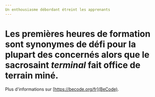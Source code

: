 ```yaml
---
Un enthousiasme débordant étreint les apprenants
---
```


# Les premières heures de formation sont synonymes de défi pour la plupart des concernés alors que le sacrosaint *terminal* fait office de terrain miné.

Plus d'informations sur [https://becode.org/fr](BeCode).

